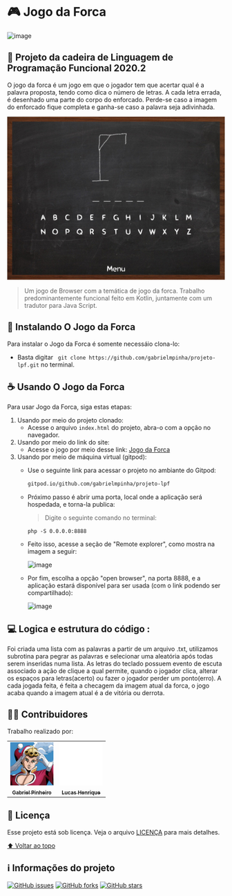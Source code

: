 # :video_game: Jogo da Forca

![image](https://img.shields.io/badge/Kotlin-0095D5?&style=for-the-badge&logo=kotlin&logoColor=white)

## :dart: Projeto da cadeira de Linguagem de Programação Funcional 2020.2

O jogo da forca é um jogo em que o jogador tem que acertar qual é a palavra proposta, tendo como dica o número de letras. A cada letra errada, é desenhado uma parte do corpo do enforcado.
Perde-se caso a imagem do enforcado fique completa e ganha-se caso a palavra seja adivinhada.

<img src="imagens-README/visual-jogo/gabrielmpinha-github-io-1024x768desktop-7646be.jpg" alt="imagem do jogo da forca">

> Um jogo de Browser com a temática de jogo da forca. Trabalho predominantemente funcional feito em Kotlin, juntamente com um tradutor para Java Script.

## 🚀 Instalando O Jogo da Forca

Para instalar o Jogo da Forca é somente necessáio clona-lo:

* Basta digitar ` git clone https://github.com/gabrielmpinha/projeto-lpf.git` no terminal.

## ☕ Usando O Jogo da Forca

Para usar Jogo da Forca, siga estas etapas:

1. Usando por meio do projeto clonado:
    * Acesse o arquivo `index.html` do projeto, abra-o com a opção no navegador.
1. Usando por meio do link do site:
    * Acesse o jogo por meio desse link: [Jogo da Forca](https://gabrielmpinha.github.io/projeto-lpf/)
1. Usando por meio de máquina virtual (gitpod):
   * Use o seguinte link para acessar o projeto no ambiante do Gitpod:

      ```html
      gitpod.io/github.com/gabrielmpinha/projeto-lpf
      ```
   
   * Próximo passo é abrir uma porta, local onde a aplicação será hospedada, e torna-la publica:
      > Digite o seguinte comando no terminal:
   
      ```terminal
      php -S 0.0.0.0:8888
      ```
      
   * Feito isso, acesse a seção de "Remote explorer", como mostra na imagem a seguir:
   
      ![image](https://user-images.githubusercontent.com/62728919/132042057-7e20da71-ec8f-4c87-90a9-72d87a60236c.png)

   * Por fim, escolha a opção "open browser", na porta 8888, e a aplicação estará disponível para ser usada (com o link podendo ser compartilhado):
   
      ![image](https://user-images.githubusercontent.com/62728919/132042444-3bcd3d2a-3fdb-492f-a35b-78dcc6ae7c82.png)

## :computer: Logica e estrutura do código :

Foi criada uma lista com as palavras a partir de um arquivo .txt, utilizamos subrotina para pegrar as palavras e selecionar uma aleatória após todas serem inseridas numa lista. 
As letras do teclado possuem evento de escuta associado a ação de clique a qual permite, quando o jogador clica, alterar os espaços para letras(acerto) ou fazer o jogador perder um ponto(erro). A cada jogada feita, é feita a checagem da imagem atual da forca, o jogo acaba quando a imagem atual é a de vitória ou derrota.

## :man_technologist: Contribuidores

Trabalho realizado por:

<table>
  <tr>
    <td align="center">
      <a href="https://github.com/gabrielmpinha">
        <img src="imagens-README/contribuidores/perfil-gabriel.png" width="100px;" alt="Foto do Gabriel Pinheiro no GitHub"/><br>
        <sub>
          <b>Gabriel Pinheiro</b>
        </sub>
      </a>
    </td>
    <td align="center">
      <a href="https://github.com/LucasHenrique-dev">
        <img src="imagens-README/contribuidores/foto-perfil.svg" width="100px;" alt="Foto do Lucas Henrique no Github"/><br>
        <sub>
          <b>Lucas Henrique</b>
        </sub>
      </a>
    </td>
  </tr>
</table>

## 📝 Licença

Esse projeto está sob licença. Veja o arquivo [LICENÇA](LICENSE) para mais detalhes.

[⬆ Voltar ao topo](#video_game-jogo-da-forca)<br>

## ℹ️ Informações do projeto

[![GitHub issues](https://img.shields.io/github/issues/gabrielmpinha/projeto-lpf)](https://github.com/gabrielmpinha/projeto-lpf/issues)
[![GitHub forks](https://img.shields.io/github/forks/gabrielmpinha/projeto-lpf)](https://github.com/gabrielmpinha/projeto-lpf/network)
[![GitHub stars](https://img.shields.io/github/stars/gabrielmpinha/projeto-lpf)](https://github.com/gabrielmpinha/projeto-lpf/stargazers)
